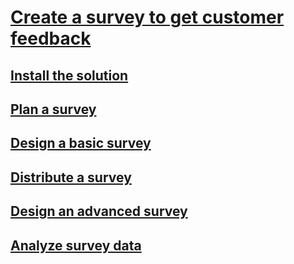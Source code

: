 # [Create a survey to get customer feedback](get-feedback-surveys.md)
## [Install the solution](install-solution.md)
## [Plan a survey](plan-survey.md)
## [Design a basic survey](design-basic-survey.md)
## [Distribute a survey](distribute-survey.md)
## [Design an advanced survey](design-advanced-survey.md)
## [Analyze survey data](analyze-survey-data.md)
